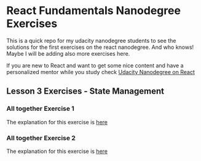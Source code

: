 # React Fundamentals Nanodegree Exercises

This is a quick repo for my udacity nanodegree students to see the solutions for
the first exercises on the react nanodegree. And who knows! Maybe I will be adding
also more exercises here.

If you are new to React and want to get some nice content and have a personalized
mentor while you study check [Udacity Nanodegree on React](https://www.udacity.com/course/react-nanodegree--nd019)

## Lesson 3 Exercises - State Management

### All together Exercise 1

The explanation for this exercise is [here](/src/components/AllTogetherExercise1/README.md)

### All together Exercise 2

The explanation for this exercise is [here](/src/components/AllTogetherExercise2/README.md)
